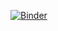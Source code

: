 [![Binder](https://mybinder.org/badge_logo.svg)](https://mybinder.org/v2/gh/raymondEDS/data_science_class_active/HEAD)
